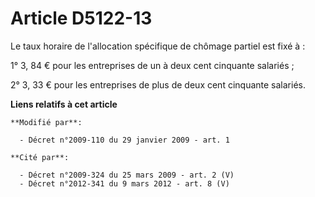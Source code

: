 # Article D5122-13

Le taux horaire de l'allocation spécifique de chômage partiel est fixé à : 

1° 3, 84 € pour les entreprises de un à deux cent cinquante salariés ; 

2° 3, 33 € pour les entreprises de plus de deux cent cinquante salariés.

**Liens relatifs à cet article**

	**Modifié par**:

	  - Décret n°2009-110 du 29 janvier 2009 - art. 1

	**Cité par**:

	  - Décret n°2009-324 du 25 mars 2009 - art. 2 (V)
	  - Décret n°2012-341 du 9 mars 2012 - art. 8 (V)
